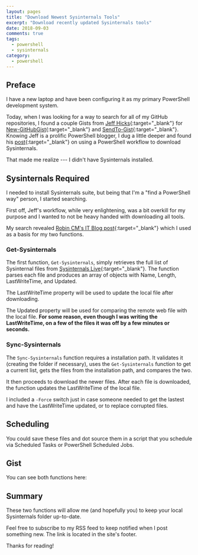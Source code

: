 ```yaml
---
layout: pages
title: "Download Newest Sysinternals Tools"
excerpt: "Download recently updated Sysinternals tools"
date: 2018-09-03
comments: true
tags:
  - powershell
  - sysinternals
category:
  - powershell
---
```


## Preface

I have a new laptop and have been configuring it as my primary PowerShell development system.

Today, when I was looking for a way to search for all of my GitHub repositories, I found a couple Gists from
[Jeff Hicks](https://jdhitsolutions.com/blog/){:target="_blank"} for
[New-GitHubGist](https://gist.github.com/jdhitsolutions/06cb62bf3eb4f0a1f7d82ed39b1e56ca){:target="_blank"} and
[SendTo-Gist](https://gist.github.com/jdhitsolutions/345a6b8e4c47440df5fb1dbcb987cb3e){:target="_blank"}. Knowing Jeff
is a prolific PowerShell blogger, I dug a little deeper and found his
[post](http://jdhitsolutions.com/blog/powershell/4895/friday-fun-a-sysinternals-powershell-workflow/){:target="_blank"}
on using a PowerShell workflow to download Sysinternals.

That made me realize --- I didn't have Sysinternals installed.

## Sysinternals Required

I needed to install Sysinternals suite, but being that I'm a "find a PowerShell way" person, I started searching.

First off, Jeff's workflow, while very enlightening, was a bit overkill for my purpose and I wanted to not be heavy
handed with downloading all tools.

My search revealed
[Robin CM's IT Blog post](https://rcmtech.wordpress.com/2017/01/10/get-or-update-sysinternals-tools-with-powershell/){:target="_blank"}
which I used as a basis for my two functions.

### Get-Sysinternals

The first function, `Get-Sysinternals`, simply retrieves the full list of Sysinternal files from
[Sysinternals Live](https://live.sysinternals.com){:target="_blank"}. The function parses each file and produces an array
of objects with Name, Length, LastWriteTime, and Updated.

The LastWriteTime property will be used to update the local file after downloading.

The Updated property will be used for comparing the remote web file with the local file.
__For some reason, even though I was writing the LastWriteTime, on a few of the files it was off by a few minutes or seconds.__

### Sync-Sysinternals

The `Sync-Sysinternals` function requires a installation path. It validates it (creating the folder if necessary), uses the
`Get-Sysinternals` function to get a current list, gets the files from the installation path, and compares the two.

It then proceeds to download the newer files. After each file is downloaded, the function updates the LastWriteTime of
the local file.

I included a `-Force` switch just in case someone needed to get the lastest and have the LastWriteTime updated, or to replace
corrupted files.

## Scheduling

You could save these files and dot source them in a script that you schedule via Scheduled Tasks or PowerShell Scheduled
Jobs.

## Gist

You can see both functions here:

<script src="https://gist.github.com/thedavecarroll/85873332f0d326cd800a040aa408dbbb.js"></script>

## Summary

These two functions will allow me (and hopefully you) to keep your local Sysinternals folder up-to-date.

Feel free to subscribe to my RSS feed to keep notified when I post something new. The link is located in the site's footer.

Thanks for reading!